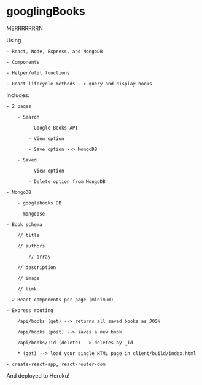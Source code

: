 # googlingBooks
MERRRRRRRN

Using 

    - React, Node, Express, and MongoDB
    
    - Components
    
    - Helper/util functions
    
    - React lifecycle methods --> query and display books
    
Includes:

    - 2 pages
    
        - Search
        
            - Google Books API
            
            - View option
            
            - Save option --> MongoDB
            
        - Saved
        
            - View option
            
            - Delete option from MongoDB
            
    - MongoDB
    
        - googlebooks DB
        
        - mongoose
        
    - Book schema
    
        // title
        
        // authors
        
            // array
            
        // description
        
        // image
        
        // link
        
    - 2 React components per page (minimum)
    
    - Express routing
    
        /api/books (get) --> returns all saved books as JOSN
        
        /api/books (post) --> saves a new book
        
        /api/books/:id (delete) --> deletes by _id
        
        * (get) --> load your single HTML page in client/build/index.html
        
    - create-react-app, react-router-dom
    
And deployed to Heroku!

